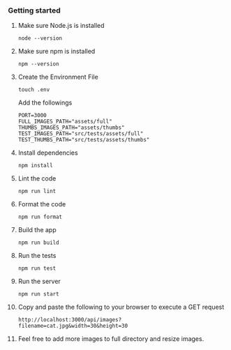 
### Getting started

1.  Make sure Node.js is installed

        node --version

2.  Make sure npm is installed

        npm --version

3.  Create the Environment File

        touch .env

    Add the followings

        PORT=3000
        FULL_IMAGES_PATH="assets/full"
        THUMBS_IMAGES_PATH="assets/thumbs"
        TEST_IMAGES_PATH="src/tests/assets/full"
        TEST_THUMBS_PATH="src/tests/assets/thumbs"

4.  Install dependencies

        npm install

5.  Lint the code

        npm run lint

6.  Format the code

        npm run format

7.  Build the app

        npm run build

8.  Run the tests

        npm run test

9.  Run the server

        npm run start

10. Copy and paste the following to your browser to execute a GET request

        http://localhost:3000/api/images?filename=cat.jpg&width=30&height=30

11. Feel free to add more images to full directory and resize images.